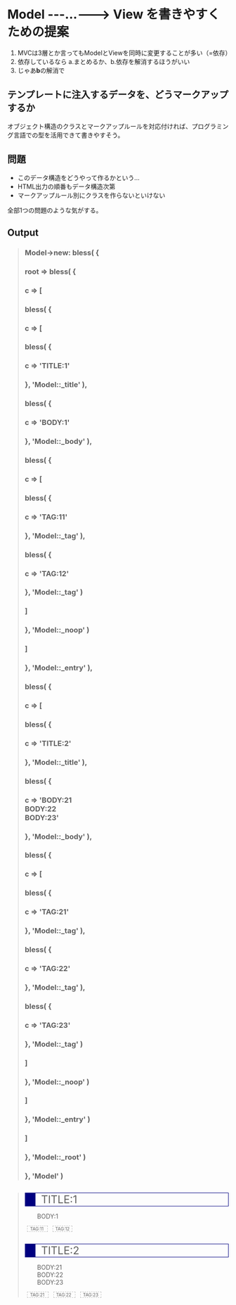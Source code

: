 Model ---...---> View を書きやすくための提案
============================================

1. MVCは3層とか言ってもModelとViewを同時に変更することが多い（=依存）
2. 依存しているなら a.まとめるか、b.依存を解消するほうがいい
3. じゃあ**b**の解消で



テンプレートに注入するデータを、どうマークアップするか
------------------------------------------------------

オブジェクト構造のクラスとマークアップルールを対応付ければ、プログラミング言語での型を活用できて書きやすそう。



問題
----

* このデータ構造をどうやって作るかという…
* HTML出力の順番もデータ構造次第
* マークアップルール別にクラスを作らないといけない

全部1つの問題のような気がする。



Output
------

> ### Model->new: bless( {
> ###                      root => bless( {
> ###                                       c => [
> ###                                              bless( {
> ###                                                       c => [
> ###                                                              bless( {
> ###                                                                       c => 'TITLE:1'
> ###                                                                     }, 'Model::_title' ),
> ###                                                              bless( {
> ###                                                                       c => 'BODY:1'
> ###                                                                     }, 'Model::_body' ),
> ###                                                              bless( {
> ###                                                                       c => [
> ###                                                                              bless( {
> ###                                                                                       c => 'TAG:11'
> ###                                                                                     }, 'Model::_tag' ),
> ###                                                                              bless( {
> ###                                                                                       c => 'TAG:12'
> ###                                                                                     }, 'Model::_tag' )
> ###                                                                            ]
> ###                                                                     }, 'Model::_noop' )
> ###                                                            ]
> ###                                                     }, 'Model::_entry' ),
> ###                                              bless( {
> ###                                                       c => [
> ###                                                              bless( {
> ###                                                                       c => 'TITLE:2'
> ###                                                                     }, 'Model::_title' ),
> ###                                                              bless( {
> ###                                                                       c => 'BODY:21<br />BODY:22<br />BODY:23'
> ###                                                                     }, 'Model::_body' ),
> ###                                                              bless( {
> ###                                                                       c => [
> ###                                                                              bless( {
> ###                                                                                       c => 'TAG:21'
> ###                                                                                     }, 'Model::_tag' ),
> ###                                                                              bless( {
> ###                                                                                       c => 'TAG:22'
> ###                                                                                     }, 'Model::_tag' ),
> ###                                                                              bless( {
> ###                                                                                       c => 'TAG:23'
> ###                                                                                     }, 'Model::_tag' )
> ###                                                                            ]
> ###                                                                     }, 'Model::_noop' )
> ###                                                            ]
> ###                                                     }, 'Model::_entry' )
> ###                                            ]
> ###                                     }, 'Model::_root' )
> ###                    }, 'Model' )

> <html>
> <head>
> 	<title>DDT sample</title>
> 	<style>
> 		.entry {
> 			margin: 2em 0;
> 		}
> 		.title {
> 			border: solid navy;
> 			border-width: thin thin thin 1em;
> 			font-size: x-large;
> 			padding: 0 1ex;
> 		}
> 		.body {
> 			padding: 1em 1em 1em 2em;
> 		}
> 		.tag {
> 			border: dashed silver thin;
> 			margin: 0 1ex;
> 			padding: 0 1ex;
> 			font-size: x-small;
> 		}
> 	</style>
> </head>
> <body>
> 	<div>
> <div class="entry">
>  
> <div class="title">
>  TITLE:1 
> </div>
> 
> <div class="body">
>  BODY:1 
> </div>
> <span class="tag"> TAG:11 </span><span class="tag"> TAG:12 </span> 
> </div>
> 
> <div class="entry">
>  
> <div class="title">
>  TITLE:2 
> </div>
> 
> <div class="body">
>  BODY:21<br />BODY:22<br />BODY:23 
> </div>
> <span class="tag"> TAG:21 </span><span class="tag"> TAG:22 </span><span class="tag"> TAG:23 </span> 
> </div>
> </div>
> </body>
> </html>

